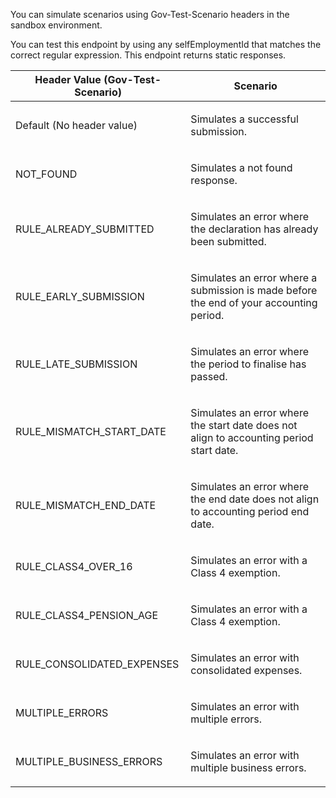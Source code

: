 <p>You can simulate scenarios using Gov-Test-Scenario headers in the sandbox environment.</p>
<p>You can test this endpoint by using any selfEmploymentId that matches the correct regular expression. This endpoint returns static responses.</p>
<table>
    <thead>
        <tr>
            <th>Header Value (Gov-Test-Scenario)</th>
            <th>Scenario</th>
        </tr>
    </thead>
    <tbody>
        <tr>
            <td><p>Default (No header value)</p></td>
            <td><p>Simulates a successful submission.</p></td>
        </tr>
        <tr>
            <td><p>NOT_FOUND</p></td>
            <td><p>Simulates a not found response.</p></td>
        </tr>
        <tr>
            <td><p>RULE_ALREADY_SUBMITTED</p></td>
            <td><p>Simulates an error where the declaration has already been submitted.</p></td>
        </tr>
        <tr>
            <td><p>RULE_EARLY_SUBMISSION</p></td>
            <td><p>Simulates an error where a submission is made before the end of your accounting period.</p></td>
        </tr>
        <tr>
            <td><p>RULE_LATE_SUBMISSION</p></td>
            <td><p>Simulates an error where the period to finalise has passed.</p></td>
        </tr>
        <tr>
            <td><p>RULE_MISMATCH_START_DATE</p></td>
            <td><p>Simulates an error where the start date does not align to accounting period start date.</p></td>
        </tr>
        <tr>
            <td><p>RULE_MISMATCH_END_DATE</p></td>
            <td><p>Simulates an error where the end date does not align to accounting period end date.</p></td>
        </tr>
        <tr>
            <td><p>RULE_CLASS4_OVER_16</p></td>
            <td><p>Simulates an error with a Class 4 exemption.</p></td>
        </tr>
        <tr>
            <td><p>RULE_CLASS4_PENSION_AGE</p></td>
            <td><p>Simulates an error with a Class 4 exemption.</p></td>
        </tr>
        <tr>
            <td><p>RULE_CONSOLIDATED_EXPENSES</p></td>
            <td><p>Simulates an error with consolidated expenses.</p></td>
        </tr>
        <tr>
            <td><p>MULTIPLE_ERRORS</p></td>
            <td><p>Simulates an error with multiple errors.</p></td>
        </tr>
        <tr>
            <td><p>MULTIPLE_BUSINESS_ERRORS</p></td>
            <td><p>Simulates an error with multiple business errors.</p></td>
        </tr>  
    </tbody>
</table>
